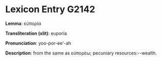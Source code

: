 # Lexicon Entry G2142

**Lemma**: εὐπορία

**Transliteration (xlit)**: euporía

**Pronunciation**: yoo-por-ee'-ah

**Description**:
from the same as εὐπορέω; pecuniary resources:--wealth.
